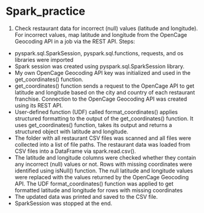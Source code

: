 # Spark_practice

1. Check restaurant data for incorrect (null) values (latitude and longitude). For incorrect values, map latitude and longitude from the OpenCage Geocoding API in a job via the REST API.
Steps:
- pyspark.sql.SparkSession, pyspark.sql.functions, requests, and os libraries were imported
- Spark session was created using pyspark.sql.SparkSession library.
- My own OpenCage Geocoding API key was initialized and used in the get_coordinates() function.
- get_coordinates() function sends a request to the OpenCage API to get latitude and longitude based on the city and country of each restaurant franchise. Connection to the OpenCage Geocoding API was created using its REST API.
- User-defined function (UDF) called format_coordinates() applies structured formatting to the output of the get_coordinates() function. It uses get_coordinates() function, takes its output and returns a structured object with latitude and longitude.
- The folder with all restaurant CSV files was scanned and all files were collected into a list of file paths. The restaurant data was loaded from CSV files into a DataFrame via spark.read.csv().
- The latitude and longitude columns were checked whether they contain any incorrect (null) values or not. Rows with missing coordinates were identified using isNull() function. The null latitude and longitude values were replaced with the values returned by the OpenCage Geocoding API. The UDF format_coordinates() function was applied to get formatted latitude and longitude for rows with missing coordinates
- The updated data was printed and saved to the CSV file.
- SparkSession was stopped at the end.

